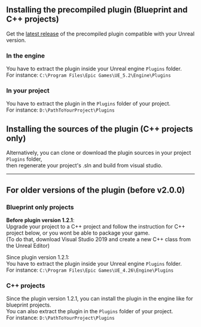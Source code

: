 
## Installing the precompiled plugin (Blueprint and C++ projects)
Get the [latest release](https://github.com/BenPyton/ProceduralDungeon/releases) of the precompiled plugin compatible with your Unreal version.

### In the engine
You have to extract the plugin inside your Unreal engine `Plugins` folder.\
For instance: `C:\Program Files\Epic Games\UE_5.2\Engine\Plugins`

### In your project
You have to extract the plugin in the `Plugins` folder of your project.\
For instance: `D:\PathToYourProject\Plugins`

## Installing the sources of the plugin (C++ projects only)
Alternatively, you can clone or download the plugin sources in your project `Plugins` folder,\
then regenerate your project's .sln and build from visual studio. 

---

## For older versions of the plugin (before v2.0.0)
### Blueprint only projects
__Before plugin version 1.2.1__:\
Upgrade your project to a C++ project and follow the instruction for C++ project below, or you wont be able to package your game.\
(To do that, download Visual Studio 2019 and create a new C++ class from the Unreal Editor)

Since plugin version 1.2.1:\
You have to extract the plugin inside your Unreal engine `Plugins` folder.\
For instance: `C:\Program Files\Epic Games\UE_4.26\Engine\Plugins`

### C++ projects
Since the plugin version 1.2.1, you can install the plugin in the engine like for blueprint projects.\
You can also extract the plugin in the `Plugins` folder of your project.\
For instance: `D:\PathToYourProject\Plugins`